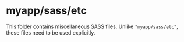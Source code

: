 # myapp/sass/etc

This folder contains miscellaneous SASS files. Unlike `"myapp/sass/etc"`, these files
need to be used explicitly.
